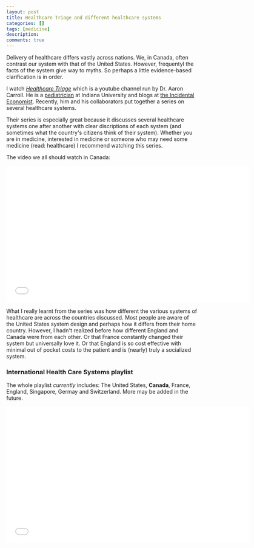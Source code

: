 ```yaml
---
layout: post
title: Healthcare Triage and different healthcare systems
categories: []
tags: [medicine]
description: 
comments: true
---
```


Delivery of healthcare differs vastly across nations. We, in Canada, often contrast our system with that of the United States. However, frequentyl the facts of the system give way to myths. So perhaps a little evidence-based clarification is in order. 

I watch [_Healthcare Triage_](https://www.youtube.com/channel/UCabaQPYxxKepWUsEVQMT4Kw) which is a youtube channel run by Dr. Aaron Carroll. He is a [pediatrician](http://pediatrics.iu.edu/chsr/our-team/faculty/bio-carroll/) at Indiana University and blogs at [the Incidental Economist](http://theincidentaleconomist.com/). Recently, him and his collaborators put together a series on several healthcare systems. 

Their series is especially great because it discusses several healthcare systems one after another with clear discriptions of each system (and sometimes what the country's citizens think of their system). Whether you are in medicine, interested in medicine or someone who may need some medicine (read: healthcare) I recommend watching this series. 

The video we all should watch in Canada:

<iframe width="640" height="360" src="//www.youtube.com/embed/1TPr3h-UDA0" frameborder="0"></iframe>

What I really learnt from the series was how different the various systems of healthcare are across the countries discussed. Most people are aware of the United States system design and perhaps how it differs from their home country. However, I hadn't realized before how different England and Canada were from each other. Or that France constantly changed their system but universally love it. Or that England is so cost effective with minimal out of pocket costs to the patient and is (nearly) truly a socialized system. 

### International Health Care Systems playlist
The whole playlist _currently_ includes: The United States, __Canada__, France, England, Singapore, Germay and Switzerland. More may be added in the future.

<iframe width="640" height="360" src="//www.youtube.com/embed/videoseries?list=PLkfBg8ML-gIngk82SUbTp6Og_KkYfJ6oF" frameborder="0"></iframe>